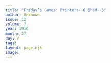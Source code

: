 ```yaml
---
title: "Friday’s Games: Printers--6 Shed--3"
author: Unknown
issue: 12
volume: 7
year: 1916
month: 27
day: V
tags:
layout: page.njk
image:
---
```


